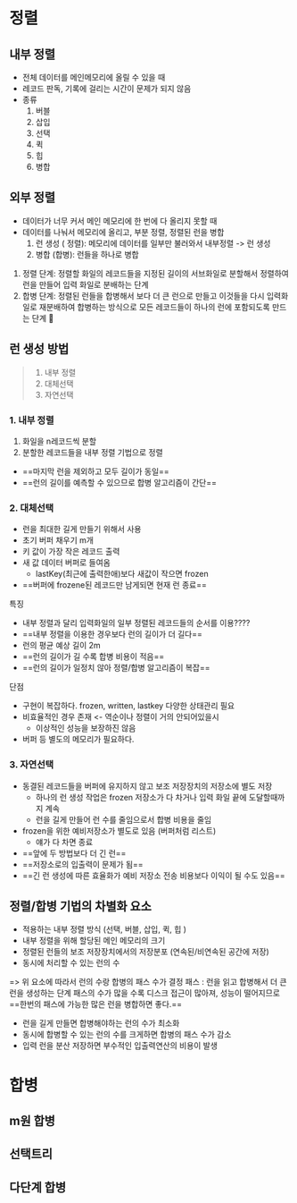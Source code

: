 # 정렬
## 내부 정렬
- 전체 데이터를 메인메모리에 올릴 수 있을 때
- 레코드 판독, 기록에 걸리는 시간이 문제가 되지 않음
- 종류 
	1. 버블 
	2. 삽입
	3. 선택
	4. 퀵
	5. 힙
	6. 병합

## 외부 정렬
- 데이터가 너무 커서 메인 메모리에 한 번에 다 올리지 못할 때 
- 데이터를 나눠서 메모리에 올리고, 부분 정렬, 정렬된 런을 병합 
	1. 런 생성 ( 정렬): 메모리에 데이터를 일부만 불러와서 내부정렬 -> 런 생성
	2. 병합 (합병): 런들을 하나로 병합


1. 정렬 단계: 정렬할 화일의 레코드들을 지정된 길이의 서브화일로 분할해서 정렬하여 런을 만들어 입력 화일로 분배하는 단계
2. 합병 단계: 정렬된 런들을 합병해서 보다 더 큰 런으로 만들고 이것들을 다시 입력화일로 재분배하여 합병하는 방식으로 모든 레코드들이 하나의 런에 포함되도록 만드는 단계

## 런 생성 방법
> 1. 내부 정렬
> 2. 대체선택
> 3. 자연선택

### 1. 내부 정렬
1. 화일을 n레코드씩 분할
2. 분할한 레코드들을 내부 정렬 기법으로 정렬
- ==마지막 런을 제외하고 모두 길이가 동일== 
- ==런의 길이를 예측할 수 있으므로 합병 알고리즘이 간단==

### 2. 대체선택
- 런을 최대한 길게 만들기 위해서 사용
- 초기 버퍼 채우기 m개 
- 키 값이 가장 작은 레코드 출력
- 새 값 데이터 버퍼로 들여옴
	- lastKey(최근에 출력한애)보다 새값이 작으면 frozen
- ==버퍼에 frozene된 레코드만 남게되면 현재 런 종료==

특징 
- 내부 정렬과 달리 입력화일의 일부 정렬된 레코드들의 순서를 이용????
- ==내부 정렬을 이용한 경우보다 런의 길이가 더 길다==
- 런의 평균 예상 길이 2m
- ==런의 길이가 길 수록 합병 비용이 적음== 
- ==런의 길이가 일정치 않아 정렬/합병 알고리즘이 복잡==

단점 
- 구현이 복잡하다. frozen, written, lastkey 다양한 상태관리 필요
- 비효율적인 경우 존재 <- 역순이나 정렬이 거의 안되어있을시 
	- 이상적인 성능을 보장하진 않음
- 버퍼 등 별도의 메모리가 필요하다. 



### 3. 자연선택
- 동결된 레코드들을 버퍼에 유지하지 않고 보조 저장장치의 저장소에 별도 저장
	- 하나의 런 생성 작업은 frozen 저장소가 다 차거나 입력 화일 끝에 도달할때까지 계속
	- 런을 길게 만들어 런 수를 줄임으로서 합병 비용을 줄임 
- frozen을 위한 예비저장소가 별도로 있음 (버퍼처럼 리스트)
	- 얘가 다 차면 종료
- ==앞에 두 방법보다 더 긴 런==
- ==저장소로의 입출력이 문제가 됨== 
- ==긴 런 생성에 따른 효율화가 예비 저장소 전송 비용보다 이익이 될 수도 있음== 


## 정렬/합병 기법의 차별화 요소
- 적용하는 내부 정렬 방식 (선택, 버블, 삽입, 퀵, 힙 )
- 내부 정렬을 위해 할당된 메인 메모리의 크기
- 정렬된 런들의 보조 저장장치에서의 저장분포 (연속된/비연속된 공간에 저장)
- 동시에 처리할 수 있는 런의 수

=> 위 요소에 따라서 런의 수랑 합병의 패스 수가 결정
패스 : 런을 읽고 합병해서 더 큰런을 생성하는 단계
패스의 수가 많을 수록 디스크 접근이 많아져, 성능이 떨어지므로 ==한번의 패스에 가능한 많은 런을 병합하면 좋다.== 


- 런을 길게 만들면 합병해야하는 런의 수가 최소화
- 동시에 합병할 수 있는 런의 수를 크게하면 합병의 패스 수가 감소
- 입력 런을 분산 저장하면 부수적인 입출력연산의 비용이 발생 

# 합병
## m원 합병

## 선택트리
## 다단계 합병